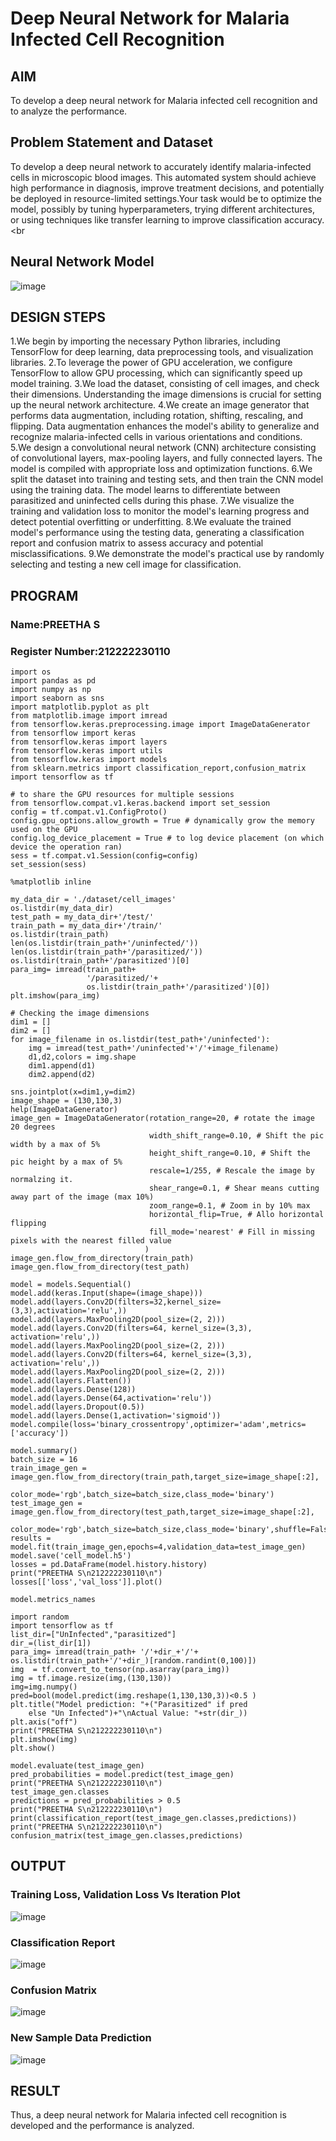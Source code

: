 # Deep Neural Network for Malaria Infected Cell Recognition

## AIM

To develop a deep neural network for Malaria infected cell recognition and to analyze the performance.

## Problem Statement and Dataset

To develop a deep neural network to accurately identify malaria-infected cells in microscopic blood images. This automated system should achieve high performance in diagnosis, improve treatment decisions, and potentially be deployed in resource-limited settings.Your task would be to optimize the model, possibly by tuning hyperparameters, trying different architectures, or using techniques like transfer learning to improve classification accuracy. <br

## Neural Network Model
![image](https://github.com/user-attachments/assets/759cca2a-5777-4076-9a4e-e663b8997316)


## DESIGN STEPS
1.We begin by importing the necessary Python libraries, including TensorFlow for deep learning, data preprocessing tools, and visualization libraries.
2.To leverage the power of GPU acceleration, we configure TensorFlow to allow GPU processing, which can significantly speed up model training.
3.We load the dataset, consisting of cell images, and check their dimensions. Understanding the image dimensions is crucial for setting up the neural network architecture.
4.We create an image generator that performs data augmentation, including rotation, shifting, rescaling, and flipping. Data augmentation enhances the model's ability to generalize and recognize malaria-infected cells in various orientations and conditions.
5.We design a convolutional neural network (CNN) architecture consisting of convolutional layers, max-pooling layers, and fully connected layers. The model is compiled with appropriate loss and optimization functions.
6.We split the dataset into training and testing sets, and then train the CNN model using the training data. The model learns to differentiate between parasitized and uninfected cells during this phase.
7.We visualize the training and validation loss to monitor the model's learning progress and detect potential overfitting or underfitting.
8.We evaluate the trained model's performance using the testing data, generating a classification report and confusion matrix to assess accuracy and potential misclassifications.
9.We demonstrate the model's practical use by randomly selecting and testing a new cell image for classification.

## PROGRAM

### Name:PREETHA S

### Register Number:212222230110
```
import os
import pandas as pd
import numpy as np
import seaborn as sns
import matplotlib.pyplot as plt
from matplotlib.image import imread
from tensorflow.keras.preprocessing.image import ImageDataGenerator
from tensorflow import keras
from tensorflow.keras import layers
from tensorflow.keras import utils
from tensorflow.keras import models
from sklearn.metrics import classification_report,confusion_matrix
import tensorflow as tf

# to share the GPU resources for multiple sessions
from tensorflow.compat.v1.keras.backend import set_session
config = tf.compat.v1.ConfigProto()
config.gpu_options.allow_growth = True # dynamically grow the memory used on the GPU
config.log_device_placement = True # to log device placement (on which device the operation ran)
sess = tf.compat.v1.Session(config=config)
set_session(sess)

%matplotlib inline

my_data_dir = './dataset/cell_images'
os.listdir(my_data_dir)
test_path = my_data_dir+'/test/'
train_path = my_data_dir+'/train/'
os.listdir(train_path)
len(os.listdir(train_path+'/uninfected/'))
len(os.listdir(train_path+'/parasitized/'))
os.listdir(train_path+'/parasitized')[0]
para_img= imread(train_path+
                 '/parasitized/'+
                 os.listdir(train_path+'/parasitized')[0])
plt.imshow(para_img)

# Checking the image dimensions
dim1 = []
dim2 = []
for image_filename in os.listdir(test_path+'/uninfected'):
    img = imread(test_path+'/uninfected'+'/'+image_filename)
    d1,d2,colors = img.shape
    dim1.append(d1)
    dim2.append(d2)

sns.jointplot(x=dim1,y=dim2)
image_shape = (130,130,3)
help(ImageDataGenerator)
image_gen = ImageDataGenerator(rotation_range=20, # rotate the image 20 degrees
                               width_shift_range=0.10, # Shift the pic width by a max of 5%
                               height_shift_range=0.10, # Shift the pic height by a max of 5%
                               rescale=1/255, # Rescale the image by normalzing it.
                               shear_range=0.1, # Shear means cutting away part of the image (max 10%)
                               zoom_range=0.1, # Zoom in by 10% max
                               horizontal_flip=True, # Allo horizontal flipping
                               fill_mode='nearest' # Fill in missing pixels with the nearest filled value
                              )
image_gen.flow_from_directory(train_path)
image_gen.flow_from_directory(test_path)

model = models.Sequential()
model.add(keras.Input(shape=(image_shape)))
model.add(layers.Conv2D(filters=32,kernel_size=(3,3),activation='relu',))
model.add(layers.MaxPooling2D(pool_size=(2, 2)))
model.add(layers.Conv2D(filters=64, kernel_size=(3,3), activation='relu',))
model.add(layers.MaxPooling2D(pool_size=(2, 2)))
model.add(layers.Conv2D(filters=64, kernel_size=(3,3), activation='relu',))
model.add(layers.MaxPooling2D(pool_size=(2, 2)))
model.add(layers.Flatten())
model.add(layers.Dense(128))
model.add(layers.Dense(64,activation='relu'))
model.add(layers.Dropout(0.5))
model.add(layers.Dense(1,activation='sigmoid'))
model.compile(loss='binary_crossentropy',optimizer='adam',metrics=['accuracy'])

model.summary()
batch_size = 16
train_image_gen = image_gen.flow_from_directory(train_path,target_size=image_shape[:2],
                                                color_mode='rgb',batch_size=batch_size,class_mode='binary')
test_image_gen = image_gen.flow_from_directory(test_path,target_size=image_shape[:2],
                                               color_mode='rgb',batch_size=batch_size,class_mode='binary',shuffle=False)
results = model.fit(train_image_gen,epochs=4,validation_data=test_image_gen)
model.save('cell_model.h5')
losses = pd.DataFrame(model.history.history)
print("PREETHA S\n212222230110\n")
losses[['loss','val_loss']].plot()

model.metrics_names

import random
import tensorflow as tf
list_dir=["UnInfected","parasitized"]
dir_=(list_dir[1])
para_img= imread(train_path+ '/'+dir_+'/'+ os.listdir(train_path+'/'+dir_)[random.randint(0,100)])
img  = tf.convert_to_tensor(np.asarray(para_img))
img = tf.image.resize(img,(130,130))
img=img.numpy()
pred=bool(model.predict(img.reshape(1,130,130,3))<0.5 )
plt.title("Model prediction: "+("Parasitized" if pred
    else "Un Infected")+"\nActual Value: "+str(dir_))
plt.axis("off")
print("PREETHA S\n212222230110\n")
plt.imshow(img)
plt.show()

model.evaluate(test_image_gen)
pred_probabilities = model.predict(test_image_gen)
print("PREETHA S\n212222230110\n")
test_image_gen.classes
predictions = pred_probabilities > 0.5
print("PREETHA S\n212222230110\n")
print(classification_report(test_image_gen.classes,predictions))
print("PREETHA S\n212222230110\n")
confusion_matrix(test_image_gen.classes,predictions)

```

## OUTPUT

### Training Loss, Validation Loss Vs Iteration Plot

![image](https://github.com/user-attachments/assets/0afac3f4-86cf-4373-aff0-eee0a683d79f)


### Classification Report

![image](https://github.com/user-attachments/assets/05031c2c-f5c4-4815-aecb-5e188a3eca5a)


### Confusion Matrix

![image](https://github.com/user-attachments/assets/8bae80b0-3a4b-4485-a19e-76ac2391ea2c)


### New Sample Data Prediction

![image](https://github.com/user-attachments/assets/5b9ee633-6c41-4a12-ab81-61c2812a2c67)


## RESULT

Thus, a deep neural network for Malaria infected cell recognition is developed and the performance is analyzed.
